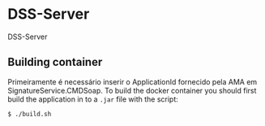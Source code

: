 # DSS-Server
DSS-Server

## Building container
Primeiramente é necessário inserir o ApplicationId fornecido pela AMA em SignatureService.CMDSoap.
To build the docker container you should first build the application in to a `.jar` file with the script:

`$ ./build.sh`

